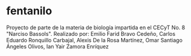 # fentanilo
Proyecto de parte de la materia de biología impartida en el CECyT No. 8 "Narciso Bassols". Realizado por: Emilio Farid Bravo Cedeño, Carlos Eduardo Ronquillo Carbajal, Alexis De la Rosa Martínez, Omar Santiago Ángeles Olivos, Ian Yair Zamora Enríquez
